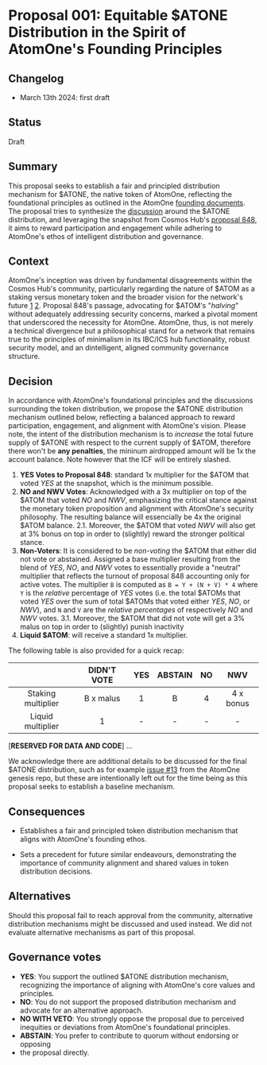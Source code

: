 # Proposal 001: Equitable $ATONE Distribution in the Spirit of AtomOne's Founding Principles

## Changelog

* March 13th 2024: first draft

## Status

Draft

## Summary

This proposal seeks to establish a fair and principled distribution mechanism for
$ATONE, the native token of  AtomOne, reflecting the foundational principles as
outlined in the AtomOne [founding documents](https://github.com/atomone-hub/genesis).
The proposal tries to synthesize the [discussion](https://github.com/atomone-hub/genesis/issues/12)
around the $ATONE distribution, and leveraging the snapshot from Cosmos Hub's
[proposal 848](https://www.mintscan.io/cosmos/proposals/848), it aims to reward
participation and engagement while adhering to AtomOne's ethos of intelligent
distribution and governance.

## Context

AtomOne's inception was driven by fundamental disagreements within the Cosmos
Hub's community, particularly regarding the nature of $ATOM as a staking versus
monetary token and the broader vision for the network's future
[1](https://github.com/atomone-hub/genesis/blob/main/README.md)
[2](https://github.com/atomone-hub/genesis/blob/main/STAKING_VS_MONEY.md).
Proposal 848's passage, advocating for $ATOM's "*halving*" without adequately
addressing security concerns, marked a pivotal moment that underscored the
necessity for AtomOne. AtomOne, thus, is not merely a technical divergence but
a philosophical stand for a network that remains true to the principles of
minimalism in its IBC/ICS hub functionality, robust security model, and an
 dintelligent, aligned community governance structure.

## Decision

In accordance with AtomOne's foundational principles and the discussions
surrounding the token distribution, we propose the $ATONE distribution mechanism
outlined below, reflecting a balanced approach to reward participation,
engagement, and alignment with AtomOne's vision. Please note, the intent of the
distribution mechanism is to *increase* the total future supply of $ATONE with
respect to the current supply of $ATOM, therefore there won't be
**any penalties**, the mininum airdropped amount will be 1x the account balance.
Note however that the ICF will be entirely slashed.

1. **YES Votes to Proposal 848**: standard 1x multiplier for the $ATOM that
   voted *YES* at the snapshot, which is the minimum possible.
2. **NO and NWV Votes**: Acknowledged with a 3x multiplier on top of the $ATOM
   that voted *NO* and *NWV*, emphasizing the critical stance against the monetary
   token proposition and alignment with AtomOne's security philosophy. The
   resulting balance will essencially be 4x the original $ATOM balance.
2.1. Moreover, the $ATOM that voted *NWV* will also get at 3% bonus on top in
order to (slightly) reward the stronger political stance.
3. **Non-Voters**: It is considered to be *non-voting* the $ATOM that either did
   not vote or abstained. Assigned a base multiplier resulting from the blend of
   *YES*, *NO*, and *NWV* votes to essentially provide a "neutral" multiplier
   that reflects the turnout of proposal 848 accounting only for active votes.
   The multiplier `B` is computed as `B = Y + (N + V) * 4` where `Y` is the
   *relative* percentage of *YES* votes (i.e. the total $ATOMs that voted *YES*
   over the sum of total $ATOMs that voted either *YES*, *NO*, or *NWV*), and
   `N` and `V` are the *relative percentages* of respectively *NO* and *NWV* votes.
3.1. Moreover, the $ATOM that did not vote will get a 3% malus on top in order to
(slightly) punish inactivity
4. **Liquid $ATOM**: will receive a standard 1x multiplier.

The following table is also provided for a quick recap:

|                    |  DIDN'T VOTE  | YES | ABSTAIN | NO |    NWV    |
|:------------------:|:-------------:|:---:|:-------:|:--:|:---------:|
| Staking multiplier | B x malus |  1  |  B  |  4 | 4 x bonus |
| Liquid multiplier  |       1       |  -  |    -    |  - |     -     |

[**RESERVED FOR DATA AND CODE**]
...

We acknowledge there are additional details to be discussed for the final $ATONE
distribution, such as for example [issue #13](https://github.com/atomone-hub/genesis/issues/13)
from the AtomOne genesis repo, but these are intentionally left out for the time
being as this proposal seeks to establish a baseline mechanism.

## Consequences

* Establishes a fair and principled token distribution mechanism that aligns with
  AtomOne's founding ethos.

* Sets a precedent for future similar endeavours, demonstrating the importance 
  of community alignment and shared values in token distribution decisions.

## Alternatives

Should this proposal fail to reach approval from the community, alternative
distribution mechanisms might be discussed and used instead. We did not evaluate
alternative mechanisms as part of this proposal.

## Governance votes

* **YES**: You support the outlined $ATONE distribution mechanism, recognizing
           the importance of aligning with AtomOne's core values and principles.
* **NO**: You do not support the proposed distribution mechanism and advocate for
          an alternative approach.
* **NO WITH VETO**: You strongly oppose the proposal due to perceived inequities
                    or deviations from AtomOne's foundational principles.
* **ABSTAIN**: You prefer to contribute to quorum without endorsing or opposing
* the proposal directly.
